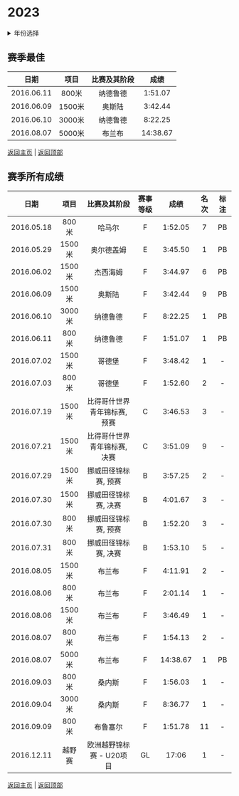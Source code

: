 # 2023

<details>
<summary>年份选择</summary>

- [2024](./2024.md)

- [2023](./2023.md)

- [2022](./2022.md)

- [2021](./2021.md)

- [2020](./2020.md)

- [2019](./2019.md)

- [2018](./2018.md)

- [2019](./2019.md)

- [2018](./2018.md)

- [2017](./2017.md)

- [2016](./2016.md)

- [2015](./2015.md)

- [2014](./2014.md)

</details>

## 赛季最佳

|    日期    |  项目  | 比赛及其阶段 |   成绩   |
| :--------: | :----: | :----------: | :------: |
| 2016.06.11 | 800米  |   纳德鲁德   | 1:51.07  |
| 2016.06.09 | 1500米 |    奥斯陆    | 3:42.44  |
| 2016.06.10 | 3000米 |   纳德鲁德   | 8:22.25  |
| 2016.08.07 | 5000米 |    布兰布    | 14:38.67 |

[返回主页](../Profile.md) | [返回顶部](#2024)

## 赛季所有成绩

|    日期    |  项目  |         比赛及其阶段         | 赛事等级 |   成绩   | 名次 | 标注 |
| :--------: | :----: | :--------------------------: | :------: | :------: | :--: | :--: |
| 2016.05.18 | 800米  |            哈马尔            |    F     | 1:52.05  |  7   |  PB  |
| 2016.05.29 | 1500米 |          奥尔德盖姆          |    E     | 3:45.50  |  1   |  PB  |
| 2016.06.02 | 1500米 |           杰西海姆           |    F     | 3:44.97  |  6   |  PB  |
| 2016.06.09 | 1500米 |            奥斯陆            |    F     | 3:42.44  |  9   |  PB  |
| 2016.06.10 | 3000米 |           纳德鲁德           |    F     | 8:22.25  |  1   |  PB  |
| 2016.06.11 | 800米  |           纳德鲁德           |    F     | 1:51.07  |  1   |  PB  |
| 2016.07.02 | 1500米 |            哥德堡            |    F     | 3:48.42  |  1   |  -   |
| 2016.07.03 | 800米  |            哥德堡            |    F     | 1:52.60  |  2   |  -   |
| 2016.07.19 | 1500米 | 比得哥什世界青年锦标赛, 预赛 |    C     | 3:46.53  |  3   |  -   |
| 2016.07.21 | 1500米 | 比得哥什世界青年锦标赛, 决赛 |    C     | 3:51.09  |  9   |  -   |
| 2016.07.29 | 1500米 |     挪威田径锦标赛, 预赛     |    B     | 3:57.25  |  2   |  -   |
| 2016.07.30 | 1500米 |     挪威田径锦标赛, 决赛     |    B     | 4:01.67  |  3   |  -   |
| 2016.07.30 | 800米  |     挪威田径锦标赛, 预赛     |    B     | 1:52.20  |  3   |  -   |
| 2016.07.31 | 800米  |     挪威田径锦标赛, 决赛     |    B     | 1:53.10  |  5   |  -   |
| 2016.08.05 | 1500米 |            布兰布            |    F     | 4:11.91  |  2   |  -   |
| 2016.08.06 | 800米  |            布兰布            |    F     | 2:01.14  |  1   |  -   |
| 2016.08.06 | 1500米 |            布兰布            |    F     | 3:46.49  |  1   |  -   |
| 2016.08.07 | 800米  |            布兰布            |    F     | 1:54.13  |  2   |  -   |
| 2016.08.07 | 5000米 |            布兰布            |    F     | 14:38.67 |  1   |  PB  |
| 2016.09.03 | 800米  |            桑内斯            |    F     | 1:56.03  |  1   |  -   |
| 2016.09.04 | 3000米 |            桑内斯            |    F     | 8:36.77  |  1   |  -   |
| 2016.09.09 | 800米  |           布鲁塞尔           |    F     | 1:51.78  |  11  |  -   |
| 2016.12.11 | 越野赛 |   欧洲越野锦标赛 - U20项目   |    GL    |  17:06   |  1   |  -   |

[返回主页](../Profile.md) | [返回顶部](#2024)

